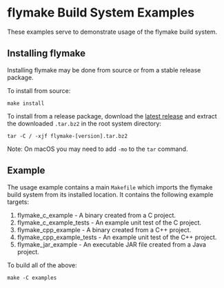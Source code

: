 # flymake Build System Examples

These examples serve to demonstrate usage of the flymake build system.

## Installing flymake

Installing flymake may be done from source or from a stable release package.

To install from source:

    make install

To install from a release package, download the [latest release](https://github.com/trflynn89/flymake/releases)
and extract the downloaded `.tar.bz2` in the root system directory:

    tar -C / -xjf flymake-[version].tar.bz2

Note: On macOS you may need to add `-mo` to the `tar` command.

## Example

The usage example contains a main `Makefile` which imports the flymake build system from its
installed location. It contains the following example targets:

1. flymake_c_example - A binary created from a C project.
2. flymake_c_example_tests - An example unit test of the C project.
3. flymake_cpp_example - A binary created from a C++ project.
4. flymake_cpp_example_tests - An example unit test of the C++ project.
5. flymake_jar_example - An executable JAR file created from a Java project.

To build all of the above:

    make -C examples

